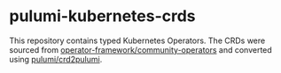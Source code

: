 # pulumi-kubernetes-crds

This repository contains typed Kubernetes Operators. The CRDs were sourced from [operator-framework/community-operators](https://github.com/operator-framework/community-operators) and converted using [pulumi/crd2pulumi](https://github.com/pulumi/crd2pulumi).

